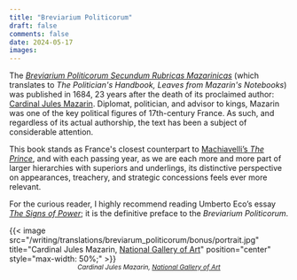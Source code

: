 ```yaml
---
title: "Breviarium Politicorum"
draft: false
comments: false
date: 2024-05-17
images:
---
```


The [*Breviarium Politicorum Secundum Rubricas Mazarinicas*](https://fr.wikipedia.org/wiki/Br%C3%A9viaire_des_politiciens) (which translates to *The Politician's Handbook, Leaves from Mazarin's Notebooks*) was published in 1684, 23 years after the death of its proclaimed author: [Cardinal Jules Mazarin](https://en.wikipedia.org/wiki/Cardinal_Mazarin). Diplomat, politician, and advisor to kings, Mazarin was one of the key political figures of 17th-century France. As such, and regardless of its actual authorship, the text has been a subject of considerable attention.

This book stands as France's closest counterpart to [Machiavelli’s *The Prince*](https://en.wikipedia.org/wiki/The_Prince), and with each passing year, as we are each more and more part of larger hierarchies with superiors and underlings, its distinctive perspective on appearances, treachery, and strategic concessions feels ever more relevant.

For the curious reader, I highly recommend reading Umberto Eco’s essay [*The Signs of Power*](/writing/translations/breviarum_politicorum/bonus/signs_of_power); it is the definitive preface to the *Breviarium Politicorum*.

{{< image src="/writing/translations/breviarum_politicorum/bonus/portrait.jpg" title="Cardinal Jules Mazarin, [National Gallery of Art](https://www.nga.gov/collection/art-object-page.110731.html#inscription)" position="center" style="max-width: 50%;" >}}
<small style="display: block; margin: 0 auto; text-align: center; font-style: italic;">
Cardinal Jules Mazarin, [National Gallery of Art](https://www.nga.gov/collection/art-object-page.110731.html#inscription)
</small>

<!--
TODO second translation:
* fully recheck translation manually
-->

<!--
Latex/paper edition:
content:
letrine at the beginning of each chapter
title in small caps
page break at the beginning of each chapter
sections and index for ease of use
font imitating original?

use his signature somewhere?
https://commons.wikimedia.org/wiki/File:Signature_Cardinal_Mazarin.png

cover:
[gallimar](https://www.grapheine.com/en/history-of-graphic-design/history-of-book-covers-4) style minimalistic cover (no illustration or just the shape of a cardinal's hat (but mazarin used to go with a minimalistic hat))
*but* writen in white (or cream, but not goldish, to avoid it getting yellow with time) on a cardinal red background (making it pop)
-->